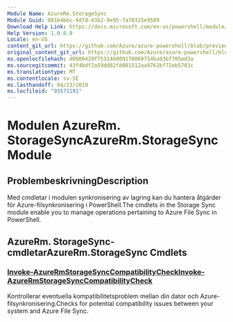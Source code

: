 ```yaml
---
Module Name: AzureRm.StorageSync
Module Guid: 001b4bbc-9d7d-43b2-9e95-7a70325e9509
Download Help Link: https://docs.microsoft.com/en-us/powershell/module/azurerm.storagesync
Help Version: 1.0.0.0
Locale: en-US
content_git_url: https://github.com/Azure/azure-powershell/blob/preview/src/ResourceManager/StorageSync/Commands.StorageSync/help/AzureRm.StorageSync.md
original_content_git_url: https://github.com/Azure/azure-powershell/blob/preview/src/ResourceManager/StorageSync/Commands.StorageSync/help/AzureRm.StorageSync.md
ms.openlocfilehash: d0800429f753146009170069754ba93bf705ed3a
ms.sourcegitcommit: 43f4bdf2a59dd82fd881512aa9761bf72eb5703c
ms.translationtype: MT
ms.contentlocale: sv-SE
ms.lasthandoff: 04/23/2019
ms.locfileid: "93571191"
---
```

# <span data-ttu-id="09e98-101">Modulen AzureRm. StorageSync</span><span class="sxs-lookup"><span data-stu-id="09e98-101">AzureRm.StorageSync Module</span></span>
## <span data-ttu-id="09e98-102">Problembeskrivning</span><span class="sxs-lookup"><span data-stu-id="09e98-102">Description</span></span>
<span data-ttu-id="09e98-103">Med cmdletar i modulen synkronisering av lagring kan du hantera åtgärder för Azure-filsynkronisering i PowerShell.</span><span class="sxs-lookup"><span data-stu-id="09e98-103">The cmdlets in the Storage Sync module enable you to manage operations pertaining to Azure File Sync in PowerShell.</span></span>

## <span data-ttu-id="09e98-104">AzureRm. StorageSync-cmdletar</span><span class="sxs-lookup"><span data-stu-id="09e98-104">AzureRm.StorageSync Cmdlets</span></span>
### [<span data-ttu-id="09e98-105">Invoke-AzureRmStorageSyncCompatibilityCheck</span><span class="sxs-lookup"><span data-stu-id="09e98-105">Invoke-AzureRmStorageSyncCompatibilityCheck</span></span>](Invoke-AzureRmStorageSyncCompatibilityCheck.md)
<span data-ttu-id="09e98-106">Kontrollerar eventuella kompatibilitetsproblem mellan din dator och Azure-filsynkronisering.</span><span class="sxs-lookup"><span data-stu-id="09e98-106">Checks for potential compatibility issues between your system and Azure File Sync.</span></span>

